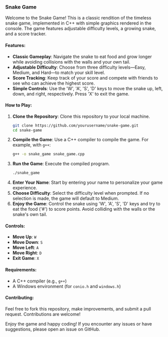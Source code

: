 ### Snake Game

Welcome to the Snake Game! This is a classic rendition of the timeless snake game, implemented in C++ with simple graphics rendered in the console. The game features adjustable difficulty levels, a growing snake, and a score tracker.

#### Features:
- **Classic Gameplay**: Navigate the snake to eat food and grow longer while avoiding collisions with the walls and your own tail.
- **Adjustable Difficulty**: Choose from three difficulty levels—Easy, Medium, and Hard—to match your skill level.
- **Score Tracking**: Keep track of your score and compete with friends to see who can achieve the highest score.
- **Simple Controls**: Use the 'W', 'A', 'S', 'D' keys to move the snake up, left, down, and right, respectively. Press 'X' to exit the game.

#### How to Play:
1. **Clone the Repository**: Clone this repository to your local machine.
   ```bash
   git clone https://github.com/yourusername/snake-game.git
   cd snake-game
   ```
2. **Compile the Game**: Use a C++ compiler to compile the game. For example, with `g++`:
   ```bash
   g++ -o snake_game snake_game.cpp
   ```
3. **Run the Game**: Execute the compiled program.
   ```bash
   ./snake_game
   ```
4. **Enter Your Name**: Start by entering your name to personalize your game experience.
5. **Choose Difficulty**: Select the difficulty level when prompted. If no selection is made, the game will default to Medium.
6. **Enjoy the Game**: Control the snake using 'W', 'A', 'S', 'D' keys and try to eat the food ('#') to score points. Avoid colliding with the walls or the snake's own tail.

#### Controls:
- **Move Up**: `W`
- **Move Down**: `S`
- **Move Left**: `A`
- **Move Right**: `D`
- **Exit Game**: `X`

#### Requirements:
- A C++ compiler (e.g., `g++`)
- A Windows environment (for `conio.h` and `windows.h`)

#### Contributing:
Feel free to fork this repository, make improvements, and submit a pull request. Contributions are welcome!

Enjoy the game and happy coding! If you encounter any issues or have suggestions, please open an issue on GitHub.
